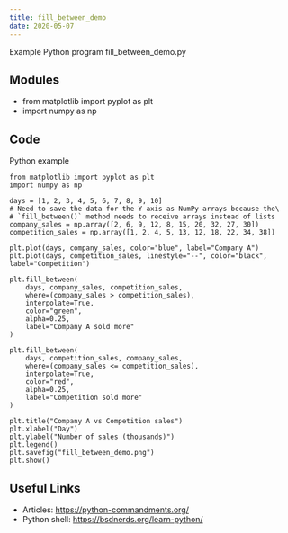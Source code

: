 ```yaml
---
title: fill_between_demo
date: 2020-05-07
---
```

Example Python program fill_between_demo.py

## Modules

* from matplotlib import pyplot as plt
* import numpy as np

## Code

Python example

    from matplotlib import pyplot as plt
    import numpy as np
    
    days = [1, 2, 3, 4, 5, 6, 7, 8, 9, 10]
    # Need to save the data for the Y axis as NumPy arrays because the\
    # `fill_between()` method needs to receive arrays instead of lists
    company_sales = np.array([2, 6, 9, 12, 8, 15, 20, 32, 27, 30])
    competition_sales = np.array([1, 2, 4, 5, 13, 12, 18, 22, 34, 38])
    
    plt.plot(days, company_sales, color="blue", label="Company A")
    plt.plot(days, competition_sales, linestyle="--", color="black", label="Competition")
    
    plt.fill_between(
        days, company_sales, competition_sales,
        where=(company_sales > competition_sales),
        interpolate=True,
        color="green",
        alpha=0.25,
        label="Company A sold more"
    )
    
    plt.fill_between(
        days, competition_sales, company_sales,
        where=(company_sales <= competition_sales),
        interpolate=True,
        color="red",
        alpha=0.25,
        label="Competition sold more"
    )
    
    plt.title("Company A vs Competition sales")
    plt.xlabel("Day")
    plt.ylabel("Number of sales (thousands)")
    plt.legend()
    plt.savefig("fill_between_demo.png")
    plt.show()
    

## Useful Links

- Articles: https://python-commandments.org/
- Python shell: https://bsdnerds.org/learn-python/
